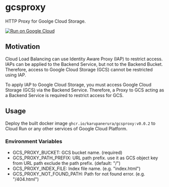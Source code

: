 # gcsproxy

HTTP Proxy for Goolge Cloud Storage.

[![Run on Google Cloud](https://deploy.cloud.run/button.svg)](https://deploy.cloud.run)

## Motivation

Cloud Load Balancing can use Identity Aware Proxy (IAP) to restrict access.
IAPs can be applied to the Backend Service, but not to the Backend Bucket.
Therefore, access to Google Cloud Storage (GCS) cannot be restricted using IAP.

To apply IAP to Google Cloud Storage, you must access Google Cloud Storage (GCS) via the Backend Service.
Therefore, a Proxy to GCS acting as a Backend Service is required to restrict access for GCS.

## Usage

Deploy the built docker image `ghcr.io/karupanerura/gcsproxy:v0.0.2` to Cloud Run or any other services of Google Cloud Platform.

### Environment Variables

* GCS_PROXY_BUCKET: GCS bucket name. (required)
* GCS_PROXY_PATH_PREFIX: URL path prefix. use it as GCS object key from URL path exclude the path prefix. (default: "/")
* GCS_PROXY_INDEX_FILE: Index file name. (e.g. "index.html")
* GCS_PROXY_NOT_FOUND_PATH: Path for not found error. (e.g. "/404.html")

